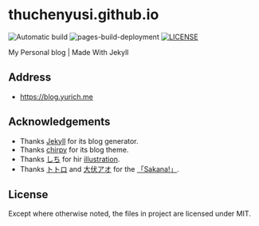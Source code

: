 # thuchenyusi.github.io

![Automatic build](https://github.com/thuchenyusi/thuchenyusi.github.io/actions/workflows/pages-deploy.yml/badge.svg)
![pages-build-deployment](https://github.com/thuchenyusi/thuchenyusi.github.io/actions/workflows/pages/pages-build-deployment/badge.svg)
[![LICENSE](https://img.shields.io/github/license/thuchenyusi/thuchenyusi.github.io.svg)](https://github.com/thuchenyusi/thuchenyusi.github.io/blob/main/LICENSE)

My Personal blog | Made With Jekyll

## Address

- https://blog.yurich.me

## Acknowledgements

- Thanks [Jekyll](https://jekyllrb.com/) for its blog generator.
- Thanks [chirpy](https://github.com/cotes2020/jekyll-theme-chirpy) for its blog theme.
- Thanks [しち](https://www.pixiv.net/users/4313649) for hir [illustration](https://www.pixiv.net/artworks/43254374).
- Thanks [トトロ](https://github.com/itorr) and [大伏アオ](https://twitter.com/blue00f4) for the [「Sakana!」](https://github.com/itorr/sakana).

## License

Except where otherwise noted, the files in project are licensed under MIT.
